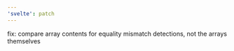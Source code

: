 ```yaml
---
'svelte': patch
---
```


fix: compare array contents for equality mismatch detections, not the arrays themselves
